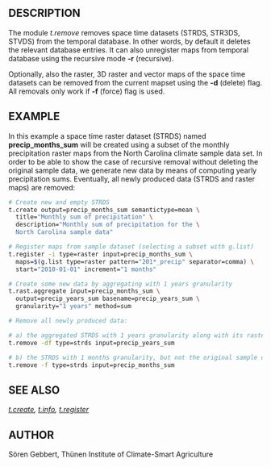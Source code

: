 ## DESCRIPTION

The module *t.remove* removes space time datasets (STRDS, STR3DS, STVDS)
from the temporal database. In other words, by default it deletes the
relevant database entries. It can also unregister maps from temporal
database using the recursive mode **-r** (recursive).

Optionally, also the raster, 3D raster and vector maps of the space time
datasets can be removed from the current mapset using the **-d**
(delete) flag. All removals only work if **-f** (force) flag is used.

## EXAMPLE

In this example a space time raster dataset (STRDS) named
**precip_months_sum** will be created using a subset of the monthly
precipitation raster maps from the North Carolina climate sample data
set.
In order to be able to show the case of recursive removal without
deleting the original sample data, we generate new data by means of
computing yearly precipitation sums. Eventually, all newly produced data
(STRDS and raster maps) are removed:

```bash
# Create new and empty STRDS
t.create output=precip_months_sum semantictype=mean \
  title="Monthly sum of precipitation" \
  description="Monthly sum of precipitation for the \
  North Carolina sample data"

# Register maps from sample dataset (selecting a subset with g.list)
t.register -i type=raster input=precip_months_sum \
  maps=$(g.list type=raster pattern="201*_precip" separator=comma) \
  start="2010-01-01" increment="1 months"

# Create some new data by aggregating with 1 years granularity
t.rast.aggregate input=precip_months_sum \
  output=precip_years_sum basename=precip_years_sum \
  granularity="1 years" method=sum

# Remove all newly produced data:

# a) the aggregated STRDS with 1 years granularity along with its raster maps
t.remove -df type=strds input=precip_years_sum

# b) the STRDS with 1 months granularity, but not the original sample data
t.remove -f type=strds input=precip_months_sum
```

## SEE ALSO

*[t.create](t.create.md), [t.info](t.info.md),
[t.register](t.register.md)*

## AUTHOR

Sören Gebbert, Thünen Institute of Climate-Smart Agriculture
